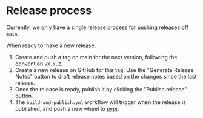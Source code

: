 # Release process

Currently, we only have a single release process for pushing releases off `main`.

When ready to make a new release:

1. Create and push a tag on main for the next version, following the convention `vX.Y.Z`.
2. Create a new release on GitHub for this tag. Use the "Generate Release Notes" button to draft release notes based on the changes since the last release.
3. Once the release is ready, publish it by clicking the "Publish release" button.
4. The `build-and-publish.yml` workflow will trigger when the release is published, and push a new wheel to [pypi](https://pypi.org/project/aiu-fms-testing-utils/).
